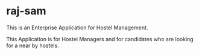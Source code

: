 # raj-sam
This is an Enterprise Application for Hostel Management.

This Application is for Hostel Managers and for candidates who are looking for a near by hostels.
